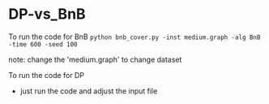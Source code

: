 # DP-vs_BnB

To run the code for BnB
`python bnb_cover.py -inst medium.graph -alg BnB -time 600 -seed 100 `

note: change the 'medium.graph' to change dataset

To run the code for DP
- just run the code and adjust the input file
